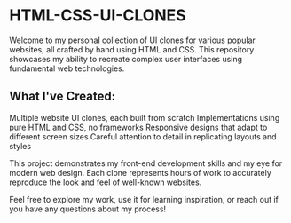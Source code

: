 # HTML-CSS-UI-CLONES
Welcome to my personal collection of UI clones for various popular websites, all crafted by hand using HTML and CSS. This repository showcases my ability to recreate complex user interfaces using fundamental web technologies.


## What I've Created:

Multiple website UI clones, each built from scratch
Implementations using pure HTML and CSS, no frameworks
Responsive designs that adapt to different screen sizes
Careful attention to detail in replicating layouts and styles

This project demonstrates my front-end development skills and my eye for modern web design. Each clone represents hours of work to accurately reproduce the look and feel of well-known websites.

Feel free to explore my work, use it for learning inspiration, or reach out if you have any questions about my process!
